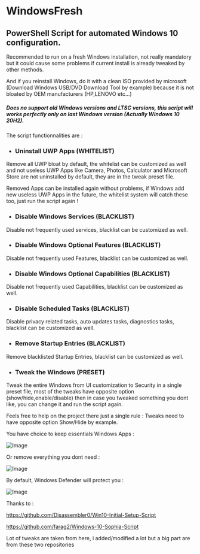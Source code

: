 # WindowsFresh  
## PowerShell Script for automated Windows 10 configuration.

Recommended to run on a fresh Windows installation, not really mandatory but it could cause some problems if current install is already tweaked by other methods.

And if you reinstall Windows, do it with a clean ISO provided by microsoft (Download Windows USB/DVD Download Tool by example) because it is not bloated by OEM manufacturers (HP,LENOVO etc...)

##### Does no support old Windows versions and LTSC versions, this script will works perfectly only on last Windows version (Actually Windows 10 20H2).




The script functionnalities are :

- ###  __Uninstall UWP Apps (WHITELIST)__ 

Remove all UWP bloat by default, the whitelist can be customized as well and not useless UWP Apps like Camera, Photos, Calculator and Microsoft Store are not uninstalled by default, they are in the tweak preset file.

Removed Apps can be installed again without problems, if Windows add new useless UWP Apps in the future, the whitelist system will catch these too, just run the script again !

- ### __Disable Windows Services (BLACKLIST)__

Disable not frequently used services, blacklist can be customized as well.

- ### __Disable Windows Optional Features (BLACKLIST)__

Disable not frequently used Features, blacklist can be customized as well.

- ### __Disable Windows Optional Capabilities (BLACKLIST)__

Disable not frequently used Capabilities, blacklist can be customized as well.

- ### __Disable Scheduled Tasks (BLACKLIST)__

Disable privacy related tasks, auto updates tasks, diagnostics tasks, blacklist can be customized as well.

- ### __Remove Startup Entries (BLACKLIST)__

Remove blacklisted Startup Entries, blacklist can be customized as well.

- ### __Tweak the Windows (PRESET)__

Tweak the entire Windows from UI customization to Security in a single preset file, most of the tweaks have opposite option (show/hide,enable/disable) then in case you tweaked something you dont like, you can change it and run the script again.

Feels free to help on the project there just a single rule : Tweaks need to have opposite option Show/Hide by example.






You have choice to keep essentials Windows Apps :

![Image](https://camo.githubusercontent.com/fe4bbc58611f6a1a84022fdd376cbad13214f0b5284e66dbffb4d143f6239b6d/68747470733a2f2f692e696d6775722e636f6d2f763055594744642e706e67)

Or remove everything you dont need :

![Image](https://camo.githubusercontent.com/c13973059e30c09a5e06b5db21531c134e63fccf8ed754421eb991c7efae1521/68747470733a2f2f692e696d6775722e636f6d2f48704b3875747a2e706e67)

By default, Windows Defender will protect you :

![Image](https://camo.githubusercontent.com/c13973059e30c09a5e06b5db21531c134e63fccf8ed754421eb991c7efae1521/68747470733a2f2f692e696d6775722e636f6d2f48704b3875747a2e706e67)





Thanks to :

https://github.com/Disassembler0/Win10-Initial-Setup-Script

https://github.com/farag2/Windows-10-Sophia-Script

Lot of tweaks are taken from here, i added/modified a lot but a big part are from these two repositories










